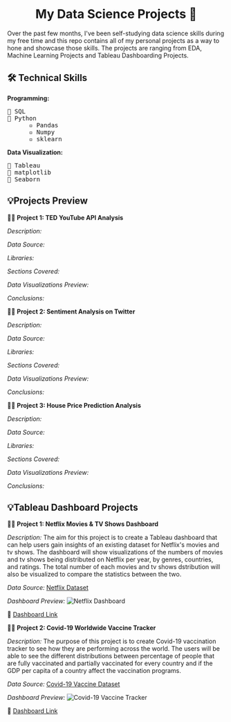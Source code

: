 <h1 align="center">My Data Science Projects 🚀</h1>

Over the past few months, I've been self-studying data science skills during my free time and this repo contains all of my personal projects as a way to hone and showcase those skills. The projects are ranging from EDA, Machine Learning Projects and Tableau Dashboarding Projects.

<h2>🛠️ Technical Skills</h2>

**Programming:**</br>
<pre>
📌 SQL
📌 Python 
      ▫️ Pandas
      ▫️ Numpy
      ▫️ sklearn
</pre>

**Data Visualization:**</br>
<pre>
📌 Tableau
📌 matplotlib
📌 Seaborn
</pre>

<h2>💡Projects Preview</h2>

👩‍💻 **Project 1: TED YouTube API Analysis**

*Description:*

*Data Source:*

*Libraries:*

*Sections Covered:*

*Data Visualizations Preview:*

*Conclusions:*

👩‍💻 **Project 2: Sentiment Analysis on Twitter**

*Description:*

*Data Source:*

*Libraries:*

*Sections Covered:*

*Data Visualizations Preview:*

*Conclusions:*

👩‍💻 **Project 3: House Price Prediction Analysis**

*Description:*

*Data Source:*

*Libraries:*

*Sections Covered:*

*Data Visualizations Preview:*

*Conclusions:*

<h2>💡Tableau Dashboard Projects</h2>

👩‍💻 **Project 1: Netflix Movies & TV Shows Dashboard**</b>

*Description:* The aim for this project is to create a Tableau dashboard that can help users gain insights of an existing dataset for Netflix's movies and tv shows. The dashboard will show visualizations of the numbers of movies and tv shows being distributed on Netflix per year, by genres, countries, and ratings. The total number of each movies and tv shows dstribution will also be visualized to compare the statistics between the two.

*Data Source:* [Netflix Dataset](https://github.com/DataScienceRoadMapDSRM/Tableau-Dashboards-info/raw/main/netflix_titles.csv)

*Dashboard Preview:* ![Netflix Dashboard](https://user-images.githubusercontent.com/88192027/227789462-c6fb6f37-a2df-4917-ba5d-6d0af1140be8.png "Dashboard Preview")

🔗 [Dashboard Link](https://public.tableau.com/views/NetflixDashboard_16794243269210/NetflixDashboard?:language=en-GB&:display_count=n&:origin=viz_share_link)

👩‍💻 **Project 2: Covid-19 Worldwide Vaccine Tracker**</b>

*Description:* The purpose of this project is to create Covid-19 vaccination tracker to see how they are performing across the world. The users will be able to see the different distributions between percentage of people that are fully vaccinated and partially vaccinated for every country and if the GDP per capita of a country affect the vaccination programs. 

*Data Source:* [Covid-19 Vaccine Dataset](https://docs.google.com/spreadsheets/d/1oMrHuOkbXAoXibN6UzHUkNrwqvjQVFOU8CuqFMVZiUo/edit?usp=share_link)

*Dashboard Preview:* ![Covid-19 Vaccine Tracker](https://user-images.githubusercontent.com/88192027/227790302-79d86980-c268-46c8-993a-d8eb1c9ac529.png "Dashboard Preview")

🔗 [Dashboard Link](https://public.tableau.com/views/Covid-19VaccineTracker_16794478786730/covid-19vaccinetracker?:language=en-GB&:display_count=n&:origin=viz_share_link)
